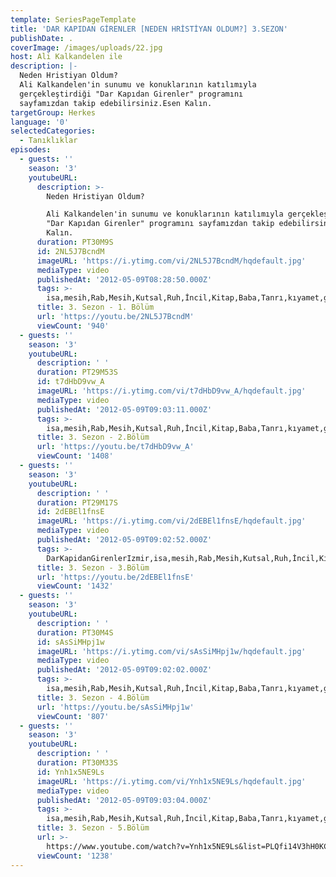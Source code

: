 ```yaml
---
template: SeriesPageTemplate
title: 'DAR KAPIDAN GİRENLER [NEDEN HRİSTİYAN OLDUM?] 3.SEZON'
publishDate: .
coverImage: /images/uploads/22.jpg
host: Ali Kalkandelen ile
description: |-
  Neden Hristiyan Oldum?
  Ali Kalkandelen'in sunumu ve konuklarının katılımıyla 
  gerçekleştirdiği "Dar Kapıdan Girenler" programını 
  sayfamızdan takip edebilirsiniz.Esen Kalın.
targetGroup: Herkes
language: '0'
selectedCategories:
  - Tanıklıklar
episodes:
  - guests: ''
    season: '3'
    youtubeURL:
      description: >-
        Neden Hristiyan Oldum?

        Ali Kalkandelen'in sunumu ve konuklarının katılımıyla gerçekleştirdiği
        "Dar Kapıdan Girenler" programını sayfamızdan takip edebilirsiniz.Esen
        Kalın.
      duration: PT30M9S
      id: 2NL5J7BcndM
      imageURL: 'https://i.ytimg.com/vi/2NL5J7BcndM/hqdefault.jpg'
      mediaType: video
      publishedAt: '2012-05-09T08:28:50.000Z'
      tags: >-
        isa,mesih,Rab,Mesih,Kutsal,Ruh,İncil,Kitap,Baba,Tanrı,kıyamet,günü,Allah,depresyon,şifa,bereket,Özgürlük,Hastalık,Bunalım,Esenlik,Rahatlık,Mucize,Hristiyanlık,İman,Hz.,İsa,peygamber,İlah,Ruhsal,Protestan,Türk,Hristiyan,Kıyamet,İntihar,Cennet,Cehennem,din,lanet,Cin,Pastör,Kilise,Ahiret,neler,olacak,yargı
      title: 3. Sezon - 1. Bölüm
      url: 'https://youtu.be/2NL5J7BcndM'
      viewCount: '940'
  - guests: ''
    season: '3'
    youtubeURL:
      description: ' '
      duration: PT29M53S
      id: t7dHbD9vw_A
      imageURL: 'https://i.ytimg.com/vi/t7dHbD9vw_A/hqdefault.jpg'
      mediaType: video
      publishedAt: '2012-05-09T09:03:11.000Z'
      tags: >-
        isa,mesih,Rab,Mesih,Kutsal,Ruh,İncil,Kitap,Baba,Tanrı,kıyamet,günü,Allah,depresyon,şifa,bereket,Özgürlük,Hastalık,Bunalım,Esenlik,Rahatlık,Mucize,Hristiyanlık,İman,Hz.,İsa,peygamber,İlah,Ruhsal,Protestan,Türk,Hristiyan,Kıyamet,İntihar,Cennet,Cehennem,din,lanet,Cin,Pastör,Kilise,Ahiret,neler,olacak,yargı
      title: 3. Sezon - 2.Bölüm
      url: 'https://youtu.be/t7dHbD9vw_A'
      viewCount: '1408'
  - guests: ''
    season: '3'
    youtubeURL:
      description: ' '
      duration: PT29M17S
      id: 2dEBEl1fnsE
      imageURL: 'https://i.ytimg.com/vi/2dEBEl1fnsE/hqdefault.jpg'
      mediaType: video
      publishedAt: '2012-05-09T09:02:52.000Z'
      tags: >-
        DarKapidanGirenlerIzmir,isa,mesih,Rab,Mesih,Kutsal,Ruh,İncil,Kitap,Baba,Tanrı,kıyamet,günü,Allah,depresyon,şifa,bereket,Özgürlük,Hastalık,Bunalım,Esenlik,Rahatlık,Mucize,Hristiyanlık,İman,Hz.,İsa,peygamber,İlah,Ruhsal,Protestan,Türk,Hristiyan,Kıyamet,İntihar,Cennet,Cehennem,din,lanet,Cin,Pastör,Kilise,Ahiret,neler,olacak,yargı
      title: 3. Sezon - 3.Bölüm
      url: 'https://youtu.be/2dEBEl1fnsE'
      viewCount: '1432'
  - guests: ''
    season: '3'
    youtubeURL:
      description: ' '
      duration: PT30M4S
      id: sAsSiMHpj1w
      imageURL: 'https://i.ytimg.com/vi/sAsSiMHpj1w/hqdefault.jpg'
      mediaType: video
      publishedAt: '2012-05-09T09:02:02.000Z'
      tags: >-
        isa,mesih,Rab,Mesih,Kutsal,Ruh,İncil,Kitap,Baba,Tanrı,kıyamet,günü,Allah,depresyon,şifa,bereket,Özgürlük,Hastalık,Bunalım,Esenlik,Rahatlık,Mucize,Hristiyanlık,İman,Hz.,İsa,peygamber,İlah,Ruhsal,Protestan,Türk,Hristiyan,Kıyamet,İntihar,Cennet,Cehennem,din,lanet,Cin,Pastör,Kilise,Ahiret,neler,olacak,yargı
      title: 3. Sezon - 4.Bölüm
      url: 'https://youtu.be/sAsSiMHpj1w'
      viewCount: '807'
  - guests: ''
    season: '3'
    youtubeURL:
      description: ' '
      duration: PT30M33S
      id: Ynh1x5NE9Ls
      imageURL: 'https://i.ytimg.com/vi/Ynh1x5NE9Ls/hqdefault.jpg'
      mediaType: video
      publishedAt: '2012-05-09T09:03:04.000Z'
      tags: >-
        isa,mesih,Rab,Mesih,Kutsal,Ruh,İncil,Kitap,Baba,Tanrı,kıyamet,günü,Allah,depresyon,şifa,bereket,Özgürlük,Hastalık,Bunalım,Esenlik,Rahatlık,Mucize,Hristiyanlık,İman,Hz.,İsa,peygamber,İlah,Ruhsal,Protestan,Türk,Hristiyan,Kıyamet,İntihar,Cennet,Cehennem,din,lanet,Cin,Pastör,Kilise,Ahiret,neler,olacak,yargı
      title: 3. Sezon - 5.Bölüm
      url: >-
        https://www.youtube.com/watch?v=Ynh1x5NE9Ls&list=PLQfi14V3hH0KC0kchZAPa4ccXDl1jkieN&index=8&t=0s
      viewCount: '1238'
---
```


